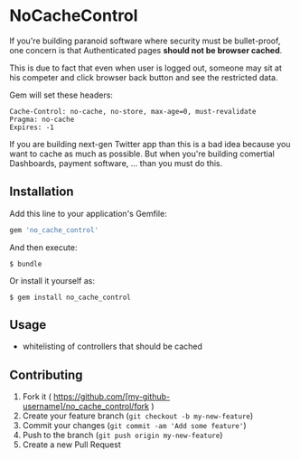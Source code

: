 # NoCacheControl

If you're building paranoid software where security must be
bullet-proof, one concern is that Authenticated pages **should
not be browser cached**.

This is due to fact that even when user is logged out, someone
may sit at his competer and click browser back button and see the
restricted data.

Gem will set these headers:

```
Cache-Control: no-cache, no-store, max-age=0, must-revalidate
Pragma: no-cache
Expires: -1
```

If you are building next-gen Twitter app than this is a bad idea
because you want to cache as much as possible. But when you're
building comertial Dashboards, payment software, ... than you
must do this.

## Installation

Add this line to your application's Gemfile:

```ruby
gem 'no_cache_control'
```

And then execute:

    $ bundle

Or install it yourself as:

    $ gem install no_cache_control

## Usage

* whitelisting of controllers that should be cached

## Contributing

1. Fork it ( https://github.com/[my-github-username]/no_cache_control/fork )
2. Create your feature branch (`git checkout -b my-new-feature`)
3. Commit your changes (`git commit -am 'Add some feature'`)
4. Push to the branch (`git push origin my-new-feature`)
5. Create a new Pull Request
